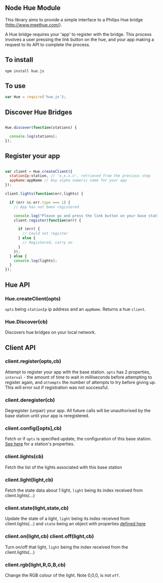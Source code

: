 Node Hue Module
---
This library aims to provide a simple interface to a Philips Hue bridge (http://www.meethue.com/).

A Hue bridge requires your 'app' to register with the bridge. This process involves a user pressing the link button on the hue, and your app making a request to its API to complete the process.

## To install
```
npm install hue.js
```

## To use
```javascript
var Hue = require('hue.js');
```

## Discover Hue Bridges
```javascript

Hue.discover(function(stations) {

  console.log(stations);
});
```

## Register your app
```javascript

var client = Hue.createClient({
  stationIp:station, // 'x.x.x.x', retrieved from the previous step
  appName:appName // Any alpha numeric name for your app
});

client.lights(function(err,lights) {

  if (err && err.type === 1) {
    // App has not been registered

    console.log("Please go and press the link button on your base station(s)");
    client.register(function(err) {

      if (err) {
        // Could not register
      } else {
        // Registered, carry on
      }
    });
  } else {
    console.log(lights);
  }
});
```

## Hue API
### Hue.createClient(opts)
`opts` being `stationIp` ip address and an `appName`. Returns a hue `client`.

### Hue.Discover(cb)
Discovers hue bridges on your local network.

## Client API

### client.register(opts,cb)
Attempt to register your app with the base station. `opts` has 2 properties, `interval` - the amount of time to wait in milliseconds before attempting to register again, and `attempts` the number of attempts to try before giving up. This will error out if registration was not successful.

### client.deregister(cb)
Degregister (unpair) your app. All future calls will be unauthorised by the base station until your app is reregistered.

### client.config([opts],cb)
Fetch or if `opts` is specified update, the configuration of this base station. [See here](http://burgestrand.github.com/hue-api/api/config/#updating-bridge-configuration) for a station's properties.

### client.lights(cb)
Fetch the list of the lights associated with this base station

### client.light(light,cb)
Fetch the state data about 1 light, `light` being its index received from client.lights(...)

### client.state(light,state,cb)
Update the state of a light, `light` being its index received from client.lights(...) and `state` being an object with properties [defined here](http://burgestrand.github.com/hue-api/api/lights/#changing-light-color-and-turning-them-onoff)

### client.on(light,cb) client.off(light,cb)
Turn on/off that light, `light` being the index received from the client.lights(...)

### client.rgb(light,R,G,B,cb)
Change the RGB colour of the light. Note 0,0,0, is not `off`.
